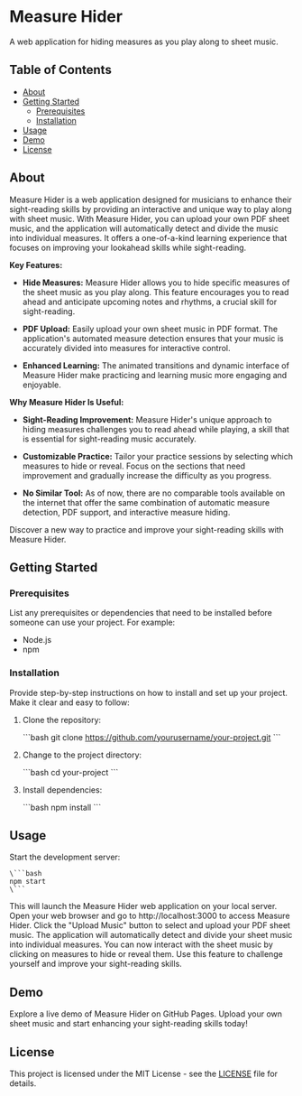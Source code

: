 # Measure Hider

A web application for hiding measures as you play along to sheet music.

## Table of Contents

- [About](#about)
- [Getting Started](#getting-started)
  - [Prerequisites](#prerequisites)
  - [Installation](#installation)
- [Usage](#usage)
- [Demo](#demo)
- [License](#license)

## About

Measure Hider is a web application designed for musicians to enhance their sight-reading skills by providing an interactive and unique way to play along with sheet music. With Measure Hider, you can upload your own PDF sheet music, and the application will automatically detect and divide the music into individual measures. It offers a one-of-a-kind learning experience that focuses on improving your lookahead skills while sight-reading.

**Key Features:**

- **Hide Measures:** Measure Hider allows you to hide specific measures of the sheet music as you play along. This feature encourages you to read ahead and anticipate upcoming notes and rhythms, a crucial skill for sight-reading.

- **PDF Upload:** Easily upload your own sheet music in PDF format. The application's automated measure detection ensures that your music is accurately divided into measures for interactive control.

- **Enhanced Learning:** The animated transitions and dynamic interface of Measure Hider make practicing and learning music more engaging and enjoyable.

**Why Measure Hider Is Useful:**

- **Sight-Reading Improvement:** Measure Hider's unique approach to hiding measures challenges you to read ahead while playing, a skill that is essential for sight-reading music accurately.

- **Customizable Practice:** Tailor your practice sessions by selecting which measures to hide or reveal. Focus on the sections that need improvement and gradually increase the difficulty as you progress.

- **No Similar Tool:** As of now, there are no comparable tools available on the internet that offer the same combination of automatic measure detection, PDF support, and interactive measure hiding.

Discover a new way to practice and improve your sight-reading skills with Measure Hider.

## Getting Started

### Prerequisites

List any prerequisites or dependencies that need to be installed before someone can use your project. For example:

- Node.js
- npm

### Installation

Provide step-by-step instructions on how to install and set up your project. Make it clear and easy to follow:

1. Clone the repository:

   \```bash
   git clone https://github.com/yourusername/your-project.git
   \```

2. Change to the project directory:

   \```bash
   cd your-project
   \```

3. Install dependencies:

   \```bash
   npm install
   \```

## Usage

Start the development server:

    \```bash
    npm start
    \```

This will launch the Measure Hider web application on your local server.
Open your web browser and go to http://localhost:3000 to access Measure Hider.
Click the "Upload Music" button to select and upload your PDF sheet music.
The application will automatically detect and divide your sheet music into individual measures.
You can now interact with the sheet music by clicking on measures to hide or reveal them. Use this feature to challenge yourself and improve your sight-reading skills.

## Demo

Explore a live demo of Measure Hider on GitHub Pages. Upload your own sheet music and start enhancing your sight-reading skills today!

## License

This project is licensed under the MIT License - see the [LICENSE](LICENSE) file for details.
